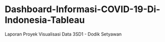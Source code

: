 # Dashboard-Informasi-COVID-19-Di-Indonesia-Tableau
Laporan Proyek Visualisasi Data 3SD1 - Dodik Setyawan
